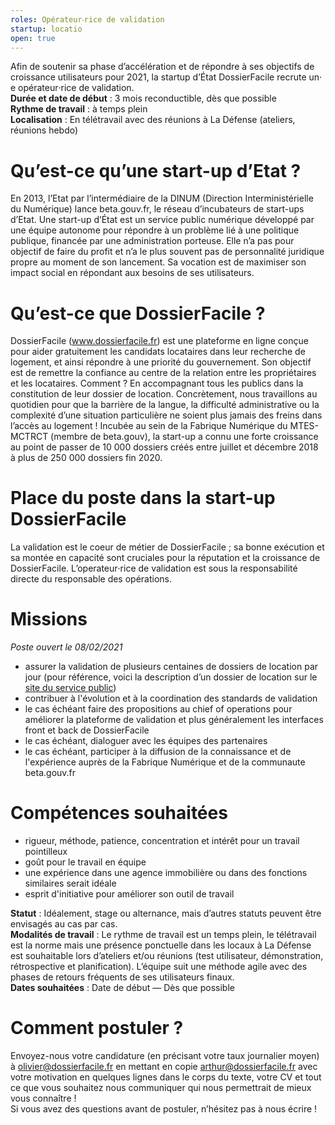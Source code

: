 ```yaml
---
roles: Opérateur‧rice de validation
startup: locatio
open: true
---
```

Afin de soutenir sa phase d’accélération et de répondre à ses objectifs de croissance utilisateurs pour 2021, la startup d’État DossierFacile recrute un‧e opérateur‧rice de validation.\
**Durée et date de début** : 3 mois reconductible, dès que possible\
**Rythme de travail** : à temps plein\
**Localisation** : En télétravail avec des réunions à La Défense (ateliers, réunions hebdo) 

# Qu’est-ce qu’une start-up d’Etat ? 
En 2013, l’Etat par l’intermédiaire de la DINUM (Direction Interministérielle du Numérique) lance beta.gouv.fr, le réseau d’incubateurs de start-ups d’Etat. 
Une start-up d’État est un service public numérique développé par une équipe autonome pour répondre à un problème lié à une politique publique, financée par une administration porteuse. Elle n’a pas pour objectif de faire du profit et n’a le plus souvent pas de personnalité juridique propre au moment de son lancement. Sa vocation est de maximiser son impact social en répondant aux besoins de ses utilisateurs.

# Qu’est-ce que DossierFacile ? 
DossierFacile (<a href="https://dossierfacile.fr/">www.dossierfacile.fr</a>) est une plateforme en ligne conçue pour aider gratuitement les candidats locataires dans leur recherche de logement, et ainsi répondre à une priorité du gouvernement. Son objectif est de remettre la confiance au centre de la relation entre les propriétaires et les locataires. Comment ? En accompagnant tous les publics dans la constitution de leur dossier de location. Concrètement, nous travaillons au quotidien pour que la barrière de la langue, la difficulté administrative ou la complexité d’une situation particulière ne soient plus jamais des freins dans l’accès au logement !
Incubée au sein de la Fabrique Numérique du MTES-MCTRCT (membre de beta.gouv), la start-up a connu une forte croissance au point de passer de 10 000 dossiers créés entre juillet et décembre 2018 à plus de 250 000 dossiers fin 2020.

# Place du poste dans la start-up DossierFacile
La validation est le coeur de métier de DossierFacile ; sa bonne exécution et sa montée en capacité sont cruciales pour la réputation et la croissance de DossierFacile. 
L’operateur‧rice de validation est sous la responsabilité directe du responsable des opérations.

# Missions
_Poste ouvert le 08/02/2021_

- assurer la validation de plusieurs centaines de dossiers de location par jour (pour référence, voici la description d’un dossier de location sur le <a href="https://www.service-public.fr/particuliers/vosdroits/F1169">site du service public</a>)
- contribuer à l'évolution et à la coordination des standards de validation
- le cas échéant faire des propositions au chief of operations pour améliorer la plateforme de validation et plus généralement les interfaces front et back de DossierFacile
- le cas échéant, dialoguer avec les équipes des partenaires
- le cas échéant, participer à la diffusion de la connaissance et de l'expérience auprès de la Fabrique Numérique et de la communaute beta.gouv.fr


# Compétences souhaitées
- rigueur, méthode, patience, concentration et intérêt pour un travail pointilleux
- goût pour le travail en équipe
- une expérience dans une agence immobilière ou dans des fonctions similaires serait idéale
- esprit d'initiative pour améliorer son outil de travail

**Statut** : Idéalement, stage ou alternance, mais d’autres statuts peuvent être envisagés au cas par cas.\
**Modalités de travail** : Le rythme de travail est un temps plein, le télétravail est la norme mais une présence ponctuelle dans les locaux à La Défense est souhaitable lors d’ateliers et/ou réunions (test utilisateur, démonstration, rétrospective et planification). L’équipe suit une méthode agile avec des phases de retours fréquents de ses utilisateurs finaux.\
**Dates souhaitées** : Date de début — Dès que possible

# Comment postuler ?
Envoyez-nous votre candidature (en précisant votre taux journalier moyen) à <a href="mailto:olivier@dossierfacile.fr">olivier@dossierfacile.fr</a> en mettant en copie arthur@dossierfacile.fr avec votre motivation en quelques lignes dans le corps du texte, votre CV et tout ce que vous souhaitez nous communiquer qui nous permettrait de mieux vous connaître !\
Si vous avez des questions avant de postuler, n’hésitez pas à nous écrire !
